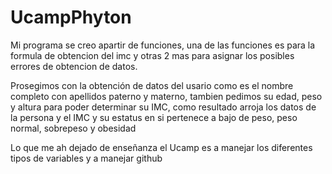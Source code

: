 # UcampPhyton
Mi programa se creo apartir de funciones, una de las funciones es para la formula de obtencion del imc y otras 2 mas para asignar los posibles errores de obtencion de datos.

Prosegimos con la obtención de datos del usario como es el nombre completo con apellidos paterno y materno, tambien pedimos su edad, peso y altura para poder determinar su IMC, como resultado arroja los datos de la persona y el IMC y su estatus en si pertenece a bajo de peso, peso normal, sobrepeso y obesidad

Lo que me ah dejado de enseñanza el Ucamp es a manejar los diferentes tipos de variables y a manejar github
